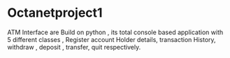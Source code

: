 # Octanetproject1
ATM Interface are Build on python , its total console based application with 5 different classes , Register account Holder details, transaction History, withdraw , deposit , transfer, quit respectively.
